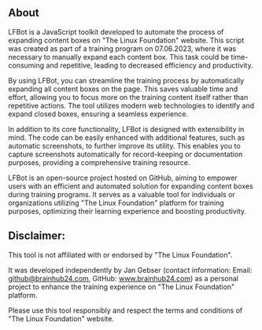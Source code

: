 
## About
LFBot is a JavaScript toolkit developed to automate the process of expanding content boxes on "The Linux Foundation" website.
This script was created as part of a training program on 07.06.2023, where it was necessary to manually expand each content box.
This task could be time-consuming and repetitive, leading to decreased efficiency and productivity.

By using LFBot, you can streamline the training process by automatically expanding all content boxes on the page.
This saves valuable time and effort, allowing you to focus more on the training content itself rather than repetitive actions.
The tool utilizes modern web technologies to identify and expand closed boxes, ensuring a seamless experience.

In addition to its core functionality, LFBot is designed with extensibility in mind.
The code can be easily enhanced with additional features, such as automatic screenshots, to further improve its utility.
This enables you to capture screenshots automatically for record-keeping or documentation purposes, providing a comprehensive training resource.

LFBot is an open-source project hosted on GitHub, aiming to empower users with an efficient and automated solution for expanding content boxes during training programs. It serves as a valuable tool for individuals or organizations utilizing "The Linux Foundation" platform for training purposes, optimizing their learning experience and boosting productivity.

## Disclaimer:
This tool is not affiliated with or endorsed by "The Linux Foundation".

It was developed independently by Jan Gebser (contact information: Email: github@brainhub24.com, GitHub: www.brainhub24.com) as a personal project to enhance the training experience on "The Linux Foundation" platform.

Please use this tool responsibly and respect the terms and conditions of "The Linux Foundation" website.
